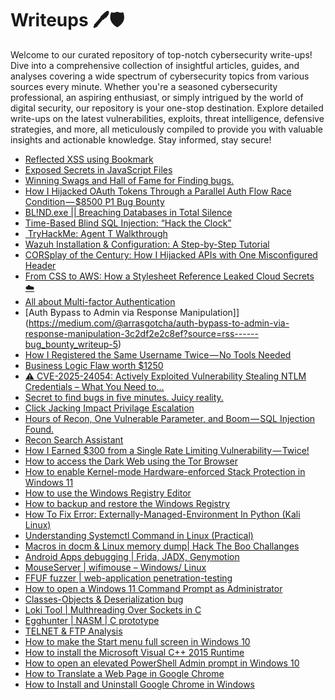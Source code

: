 # Writeups 🖊️🛡️
Welcome to our curated repository of top-notch cybersecurity write-ups! Dive into a comprehensive collection of insightful articles, guides, and analyses covering a wide spectrum of cybersecurity topics from various sources every minute. Whether you're a seasoned cybersecurity professional, an aspiring enthusiast, or simply intrigued by the world of digital security, our repository is your one-stop destination. Explore detailed write-ups on the latest vulnerabilities, exploits, threat intelligence, defensive strategies, and more, all meticulously compiled to provide you with valuable insights and actionable knowledge. Stay informed, stay secure!
<!-- WRITEUPS:START -->
- [Reflected XSS using Bookmark](https://infosecwriteups.com/reflected-xss-using-bookmark-937cf27c5725?source=rss----7b722bfd1b8d---4)
- [Exposed Secrets in JavaScript Files](https://infosecwriteups.com/exposed-secrets-in-javascript-files-430a76834952?source=rss----7b722bfd1b8d---4)
- [Winning Swags and Hall of Fame for Finding bugs.](https://infosecwriteups.com/winning-swags-and-hall-of-fame-for-finding-bugs-7402555fefe3?source=rss----7b722bfd1b8d---4)
- [How I Hijacked OAuth Tokens Through a Parallel Auth Flow Race Condition — $8500 P1 Bug Bounty](https://infosecwriteups.com/how-i-hijacked-oauth-tokens-through-a-parallel-auth-flow-race-condition-8500-p1-bug-bounty-7af1cccc4d4c?source=rss----7b722bfd1b8d---4)
- [BL!ND.exe || Breaching Databases in Total Silence](https://infosecwriteups.com/bl-nd-exe-breaching-databases-in-total-silence-fa7ea1b369a2?source=rss----7b722bfd1b8d---4)
- [Time-Based Blind SQL Injection: “Hack the Clock”](https://infosecwriteups.com/time-based-blind-sql-injection-hack-the-clock-ae15b0aad295?source=rss----7b722bfd1b8d---4)
- [️ TryHackMe: Agent T Walkthrough](https://infosecwriteups.com/%EF%B8%8F-tryhackme-agent-t-walkthrough-9bc4f01991a3?source=rss----7b722bfd1b8d---4)
- [Wazuh Installation &amp; Configuration: A Step-by-Step Tutorial](https://infosecwriteups.com/wazuh-installation-configuration-a-step-by-step-tutorial-aa3c5cc74243?source=rss----7b722bfd1b8d---4)
- [CORSplay of the Century: How I Hijacked APIs with One Misconfigured Header](https://infosecwriteups.com/corsplay-of-the-century-how-i-hijacked-apis-with-one-misconfigured-header-4b8dacb87485?source=rss----7b722bfd1b8d---4)
- [From CSS to AWS: How a Stylesheet Reference Leaked Cloud Secrets ☁️](https://infosecwriteups.com/from-css-to-aws-how-a-stylesheet-reference-leaked-cloud-secrets-%EF%B8%8F-c55e5048777e?source=rss----7b722bfd1b8d---4)
- [All about Multi-factor Authentication](https://hassanjawaid.medium.com/all-about-multi-factor-authentication-a131d6c20bf5?source=rss------bug_bounty_writeup-5)
- [Auth Bypass to Admin via Response Manipulation]](https://medium.com/@arrasgotcha/auth-bypass-to-admin-via-response-manipulation-3c2df2e2c8ef?source=rss------bug_bounty_writeup-5)
- [How I Registered the Same Username Twice — No Tools Needed](https://strangerwhite.medium.com/how-i-registered-the-same-username-twice-no-tools-needed-284f3b46d82a?source=rss------bug_bounty_writeup-5)
- [Business Logic Flaw worth $1250](https://infosecwriteups.com/business-logic-flaw-worth-1250-35efcd1b9af9?source=rss------bug_bounty_writeup-5)
- [⚠️ CVE-2025-24054: Actively Exploited Vulnerability Stealing NTLM Credentials – What You Need to…](https://chintalatarakaram.medium.com/%EF%B8%8F-cve-2025-24054-actively-exploited-vulnerability-stealing-ntlm-credentials-what-you-need-to-631ac46f45e3?source=rss------bug_bounty_writeup-5)
- [Secret to find bugs in five minutes. Juicy reality.](https://medium.com/@riazrabia/secret-to-find-bugs-in-five-minutes-juicy-reality-c7ed63cf26a8?source=rss------bug_bounty_writeup-5)
- [Click Jacking Impact Privilage Escalation](https://firdausmuhammadismail.medium.com/click-jacking-impact-privilage-escalation-585918563f52?source=rss------bug_bounty_writeup-5)
- [Hours of Recon, One Vulnerable Parameter, and Boom — SQL Injection Found.](https://osintteam.blog/hours-of-recon-one-vulnerable-parameter-and-boom-sql-injection-found-e7f2bb74d423?source=rss------bug_bounty_writeup-5)
- [Recon Search Assistant](https://medium.com/@bobby.S/recon-search-assistant-d8506fdc8484?source=rss------bug_bounty_writeup-5)
- [How I Earned $300 from a Single Rate Limiting Vulnerability — Twice!](https://cybersecuritywriteups.com/how-i-earned-300-from-a-single-rate-limiting-vulnerability-twice-224b4be29fd0?source=rss------bug_bounty_writeup-5)
- [How to access the Dark Web using the Tor Browser](https://www.bleepingcomputer.com/tutorials/how-to-access-the-dark-web-using-the-tor-browser/)
- [How to enable Kernel-mode Hardware-enforced Stack Protection in Windows 11](https://www.bleepingcomputer.com/tutorials/how-to-enable-kernel-mode-hardware-enforced-stack-protection-in-windows-11/)
- [How to use the Windows Registry Editor](https://www.bleepingcomputer.com/tutorials/how-to-use-the-windows-registry-editor/)
- [How to backup and restore the Windows Registry](https://www.bleepingcomputer.com/tutorials/how-to-backup-and-restore-the-windows-registry/)
- [How To Fix Error: Externally-Managed-Environment In Python &lpar;Kali Linux&rpar;](https://technicalnavigator.in/how-to-fix-error-externally-managed-environment-in-python-kali-linux/)
- [Understanding Systemctl Command in Linux &lpar;Practical&rpar;](https://technicalnavigator.in/understanding-systemctl-command-in-linux-practical/)
- [Macros in docm &amp; Linux memory dump| Hack The Boo  Challanges](https://technicalnavigator.in/macros-in-docm-linux-memory-dump-hack-the-boo-challanges/)
- [Android Apps debugging |  Frida, JADX, Genymotion](https://technicalnavigator.in/android-apps-debugging-frida-jadx-genymotion/)
- [MouseServer | wifimouse – Windows/ Linux](https://technicalnavigator.in/mouseserver-wifimouse-windows-linux/)
- [FFUF fuzzer | web-application penetration-testing](https://technicalnavigator.in/ffuf-fuzzer-web-application-penetration-testing/)
- [How to open a Windows 11 Command Prompt as Administrator](https://www.bleepingcomputer.com/tutorials/how-to-open-a-windows-11-command-prompt-as-administrator/)
- [Classes-Objects &amp; Deserialization bug](https://technicalnavigator.in/classes-objects-deserialization-bug/)
- [Loki Tool | Multhreading Over Sockets in C](https://technicalnavigator.in/loki-tool-multhreading-over-sockets-in-c/)
- [Egghunter | NASM | C prototype](https://technicalnavigator.in/egghunter-nasm-c-prototype/)
- [TELNET &amp; FTP Analysis](https://technicalnavigator.in/telnet-ftp-analysis/)
- [How to make the Start menu full screen in Windows 10](https://www.bleepingcomputer.com/tutorials/how-to-make-the-start-menu-full-screen-in-windows-10/)
- [How to install the Microsoft Visual C++ 2015 Runtime](https://www.bleepingcomputer.com/tutorials/how-to-install-the-microsoft-visual-c-2015-runtime/)
- [How to open an elevated PowerShell Admin prompt in Windows 10](https://www.bleepingcomputer.com/tutorials/how-to-open-an-elevated-powershell-admin-prompt-in-windows-10/)
- [How to Translate a Web Page in Google Chrome](https://www.bleepingcomputer.com/tutorials/how-to-translate-a-web-page-in-google-chrome/)
- [How to Install and Uninstall Google Chrome in Windows](https://www.bleepingcomputer.com/tutorials/how-to-install-and-uninstall-google-chrome-in-windows/)
<!-- WRITEUPS:END -->
